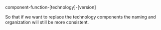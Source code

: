 

component-function-[technology]-[version]


So that if we want to replace the technology components the naming and organization will still be more consistent.



